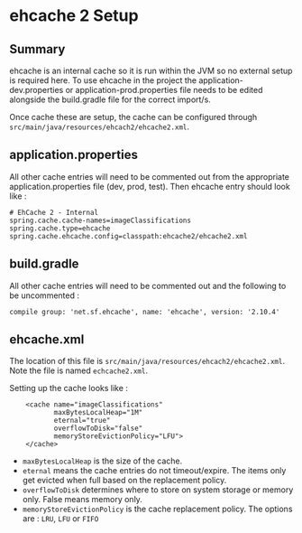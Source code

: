 # ehcache 2 Setup

## Summary
ehcache is an internal cache so it is run within the JVM so no external setup is required here.
To use ehcache in the project the application-dev.properties or application-prod.properties file needs to be edited alongside the build.gradle file for the correct import/s.

Once cache these are setup, the cache can be configured through `src/main/java/resources/ehcach2/ehcache2.xml`.

## application.properties
All other cache entries will need to be commented out from the appropriate application.properties file (dev, prod, test).
Then ehcache entry should look like :

```
# EhCache 2 - Internal
spring.cache.cache-names=imageClassifications
spring.cache.type=ehcache
spring.cache.ehcache.config=classpath:ehcache2/ehcache2.xml
```

## build.gradle
All other cache entries will need to be commented out and the following to be uncommented :

```compile group: 'net.sf.ehcache', name: 'ehcache', version: '2.10.4'```


## ehcache.xml
The location of this file is `src/main/java/resources/ehcach2/ehcache2.xml`.
Note the file is named `echcache2.xml`.

Setting up the cache looks like :

```
    <cache name="imageClassifications"
           maxBytesLocalHeap="1M"
           eternal="true"
           overflowToDisk="false"
           memoryStoreEvictionPolicy="LFU">
    </cache>
```
- `maxBytesLocalHeap` is the size of the cache.
- `eternal` means the cache entries do not timeout/expire. The items only get evicted when full based on the replacement policy.
- `overflowToDisk` determines where to store on system storage or memory only. False means memory only.
- `memoryStoreEvictionPolicy` is the cache replacement policy. The options are : `LRU`, `LFU` or `FIFO`
